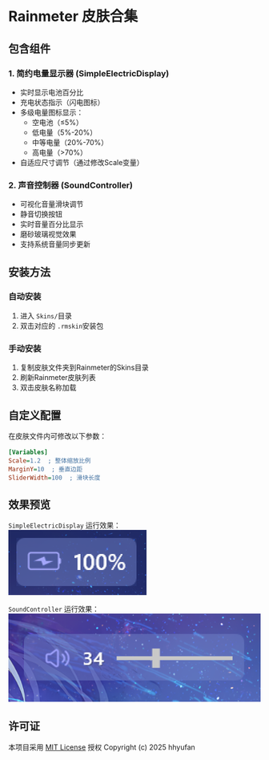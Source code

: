 # Rainmeter 皮肤合集

## 包含组件

### 1. 简约电量显示器 (SimpleElectricDisplay)

- 实时显示电池百分比
- 充电状态指示（闪电图标）
- 多级电量图标显示：
  - 空电池（≤5%）
  - 低电量（5%-20%）
  - 中等电量（20%-70%）
  - 高电量（>70%）
- 自适应尺寸调节（通过修改Scale变量）

### 2. 声音控制器 (SoundController)

- 可视化音量滑块调节
- 静音切换按钮
- 实时音量百分比显示
- 磨砂玻璃视觉效果
- 支持系统音量同步更新

## 安装方法

### 自动安装

1. 进入 `Skins/`目录
2. 双击对应的 `.rmskin`安装包

### 手动安装

1. 复制皮肤文件夹到Rainmeter的Skins目录
2. 刷新Rainmeter皮肤列表
3. 双击皮肤名称加载

## 自定义配置

在皮肤文件内可修改以下参数：

```ini
[Variables]
Scale=1.2  ; 整体缩放比例
MarginY=10  ; 垂直边距
SliderWidth=100  ; 滑块长度
```

## 效果预览

`SimpleElectricDisplay` 运行效果：
![电量显示截图](images/preview.png)

`SoundController` 运行效果：
![声音控制截图](images/preview2.png)

## 许可证

本项目采用 [MIT License](LICENSE) 授权
Copyright (c) 2025 hhyufan
